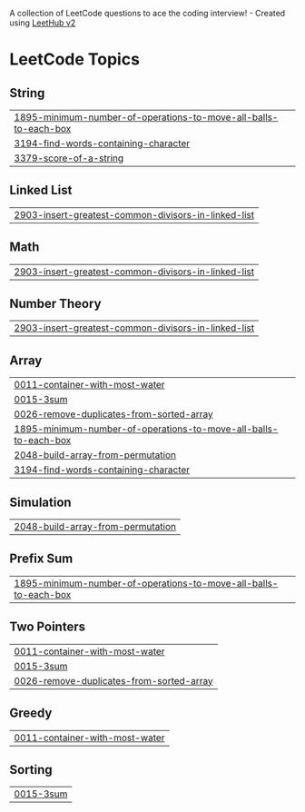 A collection of LeetCode questions to ace the coding interview! - Created using [LeetHub v2](https://github.com/arunbhardwaj/LeetHub-2.0)
<!---LeetCode Topics Start-->
# LeetCode Topics
## String
|  |
| ------- |
| [1895-minimum-number-of-operations-to-move-all-balls-to-each-box](https://github.com/lavapatos/leetcode/tree/master/1895-minimum-number-of-operations-to-move-all-balls-to-each-box) |
| [3194-find-words-containing-character](https://github.com/lavapatos/leetcode/tree/master/3194-find-words-containing-character) |
| [3379-score-of-a-string](https://github.com/lavapatos/leetcode/tree/master/3379-score-of-a-string) |
## Linked List
|  |
| ------- |
| [2903-insert-greatest-common-divisors-in-linked-list](https://github.com/lavapatos/leetcode/tree/master/2903-insert-greatest-common-divisors-in-linked-list) |
## Math
|  |
| ------- |
| [2903-insert-greatest-common-divisors-in-linked-list](https://github.com/lavapatos/leetcode/tree/master/2903-insert-greatest-common-divisors-in-linked-list) |
## Number Theory
|  |
| ------- |
| [2903-insert-greatest-common-divisors-in-linked-list](https://github.com/lavapatos/leetcode/tree/master/2903-insert-greatest-common-divisors-in-linked-list) |
## Array
|  |
| ------- |
| [0011-container-with-most-water](https://github.com/lavapatos/leetcode/tree/master/0011-container-with-most-water) |
| [0015-3sum](https://github.com/lavapatos/leetcode/tree/master/0015-3sum) |
| [0026-remove-duplicates-from-sorted-array](https://github.com/lavapatos/leetcode/tree/master/0026-remove-duplicates-from-sorted-array) |
| [1895-minimum-number-of-operations-to-move-all-balls-to-each-box](https://github.com/lavapatos/leetcode/tree/master/1895-minimum-number-of-operations-to-move-all-balls-to-each-box) |
| [2048-build-array-from-permutation](https://github.com/lavapatos/leetcode/tree/master/2048-build-array-from-permutation) |
| [3194-find-words-containing-character](https://github.com/lavapatos/leetcode/tree/master/3194-find-words-containing-character) |
## Simulation
|  |
| ------- |
| [2048-build-array-from-permutation](https://github.com/lavapatos/leetcode/tree/master/2048-build-array-from-permutation) |
## Prefix Sum
|  |
| ------- |
| [1895-minimum-number-of-operations-to-move-all-balls-to-each-box](https://github.com/lavapatos/leetcode/tree/master/1895-minimum-number-of-operations-to-move-all-balls-to-each-box) |
## Two Pointers
|  |
| ------- |
| [0011-container-with-most-water](https://github.com/lavapatos/leetcode/tree/master/0011-container-with-most-water) |
| [0015-3sum](https://github.com/lavapatos/leetcode/tree/master/0015-3sum) |
| [0026-remove-duplicates-from-sorted-array](https://github.com/lavapatos/leetcode/tree/master/0026-remove-duplicates-from-sorted-array) |
## Greedy
|  |
| ------- |
| [0011-container-with-most-water](https://github.com/lavapatos/leetcode/tree/master/0011-container-with-most-water) |
## Sorting
|  |
| ------- |
| [0015-3sum](https://github.com/lavapatos/leetcode/tree/master/0015-3sum) |
<!---LeetCode Topics End-->